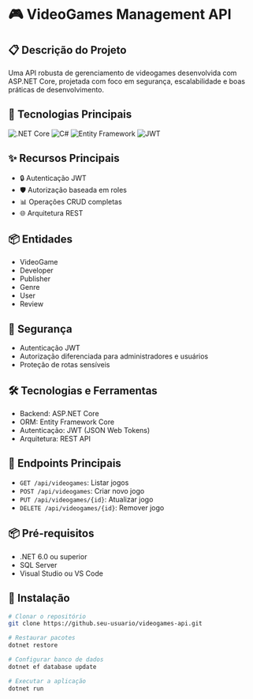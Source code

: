# 🎮 VideoGames Management API

## 📋 Descrição do Projeto
Uma API robusta de gerenciamento de videogames desenvolvida com ASP.NET Core, projetada com foco em segurança, escalabilidade e boas práticas de desenvolvimento.

## 🚀 Tecnologias Principais
![.NET Core](https://img.shields.io/badge/.NET_Core-512BD4?style=for-the-badge&logo=dotnet&logoColor=white)
![C#](https://img.shields.io/badge/C%23-239120?style=for-the-badge&logo=c-sharp&logoColor=white)
![Entity Framework](https://img.shields.io/badge/Entity_Framework-512BD4?style=for-the-badge&logo=dotnet&logoColor=white)
![JWT](https://img.shields.io/badge/JWT-000000?style=for-the-badge&logo=json-web-tokens&logoColor=white)

## ✨ Recursos Principais
- 🔒 Autenticação JWT
- 🛡️ Autorização baseada em roles
- 📊 Operações CRUD completas
- 🌐 Arquitetura REST

## 📦 Entidades
- VideoGame
- Developer
- Publisher
- Genre
- User
- Review

## 🔐 Segurança
- Autenticação JWT
- Autorização diferenciada para administradores e usuários
- Proteção de rotas sensíveis

## 🛠️ Tecnologias e Ferramentas
- Backend: ASP.NET Core
- ORM: Entity Framework Core
- Autenticação: JWT (JSON Web Tokens)
- Arquitetura: REST API

## 🚦 Endpoints Principais
- `GET /api/videogames`: Listar jogos
- `POST /api/videogames`: Criar novo jogo
- `PUT /api/videogames/{id}`: Atualizar jogo
- `DELETE /api/videogames/{id}`: Remover jogo

## 📦 Pré-requisitos
- .NET 6.0 ou superior
- SQL Server
- Visual Studio ou VS Code

## 🔧 Instalação
```bash
# Clonar o repositório
git clone https://github.seu-usuario/videogames-api.git

# Restaurar pacotes
dotnet restore

# Configurar banco de dados
dotnet ef database update

# Executar a aplicação
dotnet run
```
